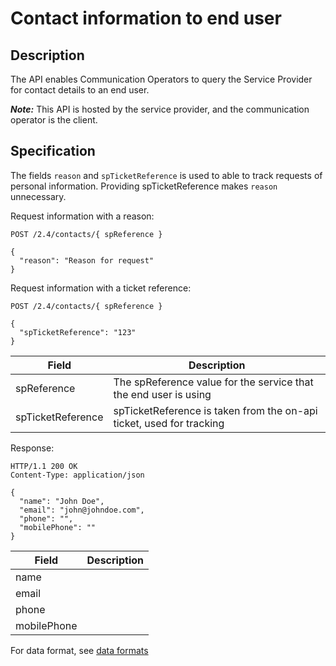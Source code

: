# Contact information to end user

## Description
The API enables Communication Operators to query the Service Provider for contact details to an end user.

_**Note:**_  This API is hosted by the service provider, and the communication operator is the client.

## Specification
The fields `reason` and `spTicketReference` is used to able to track requests of personal information.
Providing spTicketReference makes `reason` unnecessary.

Request information with a reason:
```http
POST /2.4/contacts/{ spReference }

{
  "reason": "Reason for request"
}
```

Request information with a ticket reference:
```http
POST /2.4/contacts/{ spReference }

{
  "spTicketReference": "123"
}
```

|Field|Description|
|-|-|
|spReference|The spReference value for the service that the end user is using|
|spTicketReference|spTicketReference is taken from the on-api ticket, used for tracking|


Response:
```http
HTTP/1.1 200 OK
Content-Type: application/json

{
  "name": "John Doe",
  "email": "john@johndoe.com",
  "phone": "",
  "mobilePhone": ""
}
```


|Field|Description|
|-|-|
|name||
|email||
|phone||
|mobilePhone||


For data format, see [data formats](../../2.4.0/common/dataformats.md)

